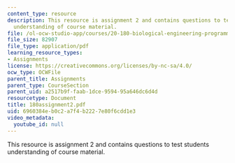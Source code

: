 ```yaml
---
content_type: resource
description: This resource is assignment 2 and contains questions to test students
  understanding of course material.
file: /ol-ocw-studio-app/courses/20-180-biological-engineering-programming-spring-2006/6960384eb0c2a7f4b2227e80f6cdd1e3_180assignment2.pdf
file_size: 82907
file_type: application/pdf
learning_resource_types:
- Assignments
license: https://creativecommons.org/licenses/by-nc-sa/4.0/
ocw_type: OCWFile
parent_title: Assignments
parent_type: CourseSection
parent_uid: a2517b9f-faab-1dce-9594-95a646dc6d4d
resourcetype: Document
title: 180assignment2.pdf
uid: 6960384e-b0c2-a7f4-b222-7e80f6cdd1e3
video_metadata:
  youtube_id: null
---
```

This resource is assignment 2 and contains questions to test students understanding of course material.